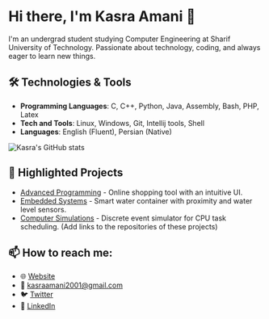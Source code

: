 # Hi there, I'm Kasra Amani 👋

I'm an undergrad student studying Computer Engineering at Sharif University of Technology. Passionate about technology, coding, and always eager to learn new things.

## 🛠 Technologies & Tools
- **Programming Languages**: C, C++, Python, Java, Assembly, Bash, PHP, Latex
- **Tech and Tools**: Linux, Windows, Git, Intellij tools, Shell
- **Languages**: English (Fluent), Persian (Native)

![Kasra's GitHub stats](https://github-readme-stats.vercel.app/api?username=itskasra&show_icons=true&theme=radical)

## 📌 Highlighted Projects
- [Advanced Programming](#google.com) - Online shopping tool with an intuitive UI.
- [Embedded Systems](#) - Smart water container with proximity and water level sensors.
- [Computer Simulations](#) - Discrete event simulator for CPU task scheduling.
(Add links to the repositories of these projects)

## 📫 How to reach me:
- 🌐 [Website](www.kasraamani.me)
- 📧 kasraamani2001@gmail.com
- 🐦 [Twitter](https://twitter.com/your_twitter_username)
- 💼 [LinkedIn](https://linkedin.com/in/jameswgrant)

